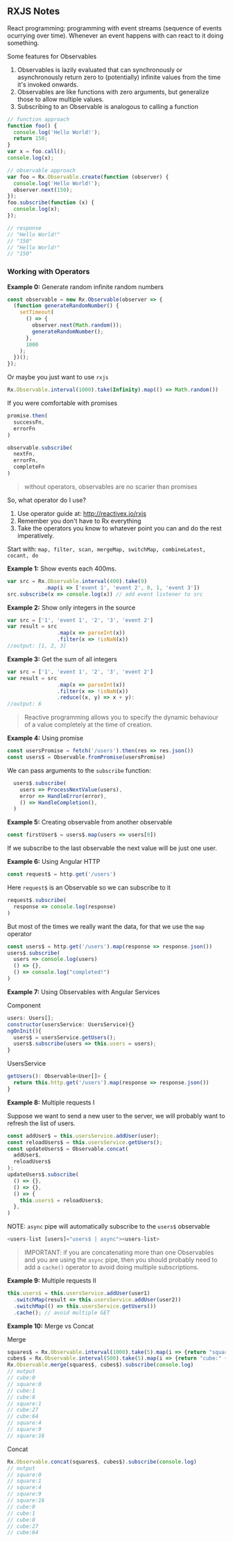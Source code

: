 ## RXJS Notes

React programming: programming with event streams (sequence of events ocurrying over time). Whenever an event happens with can react to it doing something.

Some features for Observables

1. Observables is lazily evaluated that can synchronously or asynchronously return zero to (potentially) infinite values from the time it's invoked onwards.
2. Observables are like functions with zero arguments, but generalize those to allow multiple values.
3. Subscribing to an Observable is analogous to calling a function

```javascript
// function approach
function foo() {
  console.log('Hello World!');
  return 150;
}
var x = foo.call();
console.log(x);

// observable approach
var foo = Rx.Observable.create(function (observer) {
  console.log('Hello World!');
  observer.next(150);
});
foo.subscribe(function (x) {
  console.log(x);
});

// response
// "Hello World!"
// "150"
// "Hello World!"
// "150"
```

### Working with Operators

**Example 0:** Generate random infinite random numbers
```javascript
const observable = new Rx.Observable(observer => {
  (function generateRandomNumber() {
    setTimeout(
      () => {
        observer.next(Math.random());
        generateRandomNumber();
      },
      1000
    );
  })();
});
```

Or maybe you just want to use `rxjs`
```javascript
Rx.Observable.interval(1000).take(Infinity).map(() => Math.random())
```

If you were comfortable with promises

```javascript
promise.then(
  successFn,
  errorFn
)

observable.subscribe(
  nextFn,
  errorFn,
  completeFn
)
```

> without operators, observables are no scarier than promises

So, what operator do I use?

1. Use operator guide at: http://reactivex.io/rxjs
2. Remember you don't have to Rx everything
3. Take the operators you know to whatever point you can and do the rest imperatively.

Start with: `map, filter, scan, mergeMap, switchMap, combineLatest, cocant, do`

**Example 1:** Show events each 400ms.
```javascript
var src = Rx.Observable.interval(400).take(9)
            .map(i => ['event 1', 'event 2', 0, 1, 'event 3'])
src.subscribe(x => console.log(x)) // add event listener to src
```

**Example 2:** Show only integers in the source
```javascript
var src = ['1', 'event 1', '2', '3', 'event 2']
var result = src
                .map(x => parseInt(x))
                .filter(x => !isNaN(x))
//output: [1, 2, 3]
```

**Example 3:** Get the sum of all integers
```javascript
var src = ['1', 'event 1', '2', '3', 'event 2']
var result = src
                .map(x => parseInt(x))
                .filter(x => !isNaN(x))
                .reduce((x, y) => x + y):
//output: 6
```

> Reactive programming allows you to specify the dynamic behaviour of a value completely at the time of creation.

**Example 4:** Using promise

```javascript
const usersPromise = fetch('/users').then(res => res.json())
const users$ = Observable.fromPromise(usersPromise)
```

We can pass arguments to the `subscribe` function:

```javascript
  users$.subscribe(
    users => ProcessNextValue(users),
    error => HandleError(error),
    () => HandleCompletion(),
  )
```

**Example 5:** Creating observable from another observable
```javascript
const firstUser$ = users$.map(users => users[0])
```
If we subscribe to the last observable the next value will be just one user.

**Example 6:** Using Angular HTTP
```javascript
const request$ = http.get('/users')
```
Here `request$` is an Observable so we can subscribe to it
```javascript
request$.subscribe(
  response => console.log(response)
)
```

But most of the times we really want the data, for that we use the `map` operator
```javascript
const users$ = http.get('/users').map(response => response.json())
users$.subscribe(
  users => console.log(users)
  () => {},
  () => console.log("completed!")
)
```

**Example 7:** Using Observables with Angular Services

Component
```javascript
users: Users[];
constructor(usersService: UsersService){}
ngOnInit(){
  users$ = usersService.getUsers();
  users$.subscribe(users => this.users = users);
}
```

UsersService
```javascript
getUsers(): Observable<User[]> {
  return this.http.get('/users').map(response => response.json())
}
```

**Example 8:** Multiple requests I

Suppose we want to send a new user to the server, we will probably want to refresh the list of users.
```javascript
const addUser$ = this.usersService.addUser(user);
const reloadUsers$ = this.usersService.getUsers();
const updateUsers$ = Observable.concat(
  addUser$,
  reloadUsers$
);
updateUsers$.subscribe(
  () => {},
  () => {},
  () => {
    this.users$ = reloadUsers$;
  },
)
```
NOTE: `async` pipe will automatically subscribe to the `users$` observable

```javascript
<users-list [users]="users$ | async"><users-list>
```

>IMPORTANT: if you are concatenating more than one Observables and you are using the `async` pipe, then you should probably need to add a `cache()` operator to avoid doing multiple subscriptions.

**Example 9:** Multiple requests II

```javascript
this.users$ = this.usersService.addUser(user1)
  .switchMap(result => this.usersService.addUser(user2))
  .switchMap(() => this.usersService.getUsers())
  .cache(); // avoid multiple GET
```

**Example 10:** Merge vs Concat

Merge
```javascript
squares$ = Rx.Observable.interval(1000).take(5).map(i => {return "square:" + i * i})
cubes$ = Rx.Observable.interval(500).take(5).map(i => {return "cube:" + i * i * i})
Rx.Observable.merge(squares$, cubes$).subscribe(console.log)
// output
// cube:0
// square:0
// cube:1
// cube:8
// square:1
// cube:27
// cube:64
// square:4
// square:9
// square:16
```

Concat
```javascript
Rx.Observable.concat(squares$, cubes$).subscribe(console.log)
// output
// square:0
// square:1
// square:4
// square:9
// square:16
// cube:0
// cube:1
// cube:8
// cube:27
// cube:64
```
